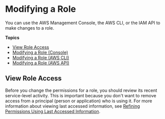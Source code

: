 # Modifying a Role<a name="id_roles_manage_modify"></a>

You can use the AWS Management Console, the AWS CLI, or the IAM API to make changes to a role\.

**Topics**
+ [View Role Access](#roles-modify_prerequisites)
+ [Modifying a Role \(Console\)](roles-managingrole-editing-console.md)
+ [Modifying a Role \(AWS CLI\)](roles-managingrole-editing-cli.md)
+ [Modifying a Role \(AWS API\)](roles-managingrole-editing-api.md)

## View Role Access<a name="roles-modify_prerequisites"></a>

Before you change the permissions for a role, you should review its recent service\-level activity\. This is important because you don't want to remove access from a principal \(person or application\) who is using it\. For more information about viewing last accessed information, see [Refining Permissions Using Last Accessed Information](access_policies_access-advisor.md)\.